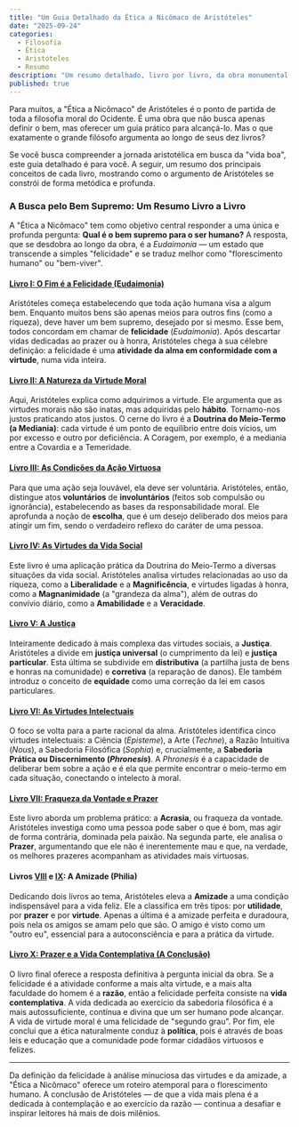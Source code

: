 ```yaml
---
title: "Um Guia Detalhado da Ética a Nicômaco de Aristóteles"
date: "2025-09-24"
categories:
  - Filosofia
  - Ética
  - Aristóteles
  - Resumo
description: "Um resumo detalhado, livro por livro, da obra monumental de Aristóteles, explorando os conceitos de felicidade (Eudaimonia), virtude, amizade e a vida contemplativa."
published: true
---
```


Para muitos, a "Ética a Nicômaco" de Aristóteles é o ponto de partida de toda a filosofia moral do Ocidente. É uma obra que não busca apenas definir o bem, mas oferecer um guia prático para alcançá-lo. Mas o que exatamente o grande filósofo argumenta ao longo de seus dez livros?

Se você busca compreender a jornada aristotélica em busca da "vida boa", este guia detalhado é para você. A seguir, um resumo dos principais conceitos de cada livro, mostrando como o argumento de Aristóteles se constrói de forma metódica e profunda.

### A Busca pelo Bem Supremo: Um Resumo Livro a Livro

A "Ética a Nicômaco" tem como objetivo central responder a uma única e profunda pergunta: **Qual é o bem supremo para o ser humano?** A resposta, que se desdobra ao longo da obra, é a *Eudaimonia* — um estado que transcende a simples "felicidade" e se traduz melhor como "florescimento humano" ou "bem-viver".

#### [**Livro I: O Fim é a Felicidade (Eudaimonia)**](/blog/etica-a-nicomaco/livro-1)
Aristóteles começa estabelecendo que toda ação humana visa a algum bem. Enquanto muitos bens são apenas meios para outros fins (como a riqueza), deve haver um bem supremo, desejado por si mesmo. Esse bem, todos concordam em chamar de **felicidade** (*Eudaimonia*). Após descartar vidas dedicadas ao prazer ou à honra, Aristóteles chega à sua célebre definição: a felicidade é uma **atividade da alma em conformidade com a virtude**, numa vida inteira.

#### [**Livro II: A Natureza da Virtude Moral**](/blog/etica-a-nicomaco/livro-2)
Aqui, Aristóteles explica como adquirimos a virtude. Ele argumenta que as virtudes morais não são inatas, mas adquiridas pelo **hábito**. Tornamo-nos justos praticando atos justos. O cerne do livro é a **Doutrina do Meio-Termo (a Mediania)**: cada virtude é um ponto de equilíbrio entre dois vícios, um por excesso e outro por deficiência. A Coragem, por exemplo, é a mediania entre a Covardia e a Temeridade.

#### [**Livro III: As Condições da Ação Virtuosa**](/blog/etica-a-nicomaco/livro-3)
Para que uma ação seja louvável, ela deve ser voluntária. Aristóteles, então, distingue atos **voluntários** de **involuntários** (feitos sob compulsão ou ignorância), estabelecendo as bases da responsabilidade moral. Ele aprofunda a noção de **escolha**, que é um desejo deliberado dos meios para atingir um fim, sendo o verdadeiro reflexo do caráter de uma pessoa.

#### [**Livro IV: As Virtudes da Vida Social**](/blog/etica-a-nicomaco/livro-4)
Este livro é uma aplicação prática da Doutrina do Meio-Termo a diversas situações da vida social. Aristóteles analisa virtudes relacionadas ao uso da riqueza, como a **Liberalidade** e a **Magnificência**, e virtudes ligadas à honra, como a **Magnanimidade** (a "grandeza da alma"), além de outras do convívio diário, como a **Amabilidade** e a **Veracidade**.

#### [**Livro V: A Justiça**](/blog/etica-a-nicomaco/livro-5)
Inteiramente dedicado à mais complexa das virtudes sociais, a **Justiça**. Aristóteles a divide em **justiça universal** (o cumprimento da lei) e **justiça particular**. Esta última se subdivide em **distributiva** (a partilha justa de bens e honras na comunidade) e **corretiva** (a reparação de danos). Ele também introduz o conceito de **equidade** como uma correção da lei em casos particulares.

#### [**Livro VI: As Virtudes Intelectuais**](/blog/etica-a-nicomaco/livro-6)
O foco se volta para a parte racional da alma. Aristóteles identifica cinco virtudes intelectuais: a Ciência (*Episteme*), a Arte (*Techne*), a Razão Intuitiva (*Nous*), a Sabedoria Filosófica (*Sophia*) e, crucialmente, a **Sabedoria Prática ou Discernimento (*Phronesis*)**. A *Phronesis* é a capacidade de deliberar bem sobre a ação e é ela que permite encontrar o meio-termo em cada situação, conectando o intelecto à moral.

#### [**Livro VII: Fraqueza da Vontade e Prazer**](/blog/etica-a-nicomaco/livro-7)
Este livro aborda um problema prático: a **Acrasia**, ou fraqueza da vontade. Aristóteles investiga como uma pessoa pode saber o que é bom, mas agir de forma contrária, dominada pela paixão. Na segunda parte, ele analisa o **Prazer**, argumentando que ele não é inerentemente mau e que, na verdade, os melhores prazeres acompanham as atividades mais virtuosas.

#### **Livros [VIII](/blog/etica-a-nicomaco/livro-8) e [IX](/blog/etica-a-nicomaco/livro-9): A Amizade (Philia)**
Dedicando dois livros ao tema, Aristóteles eleva a **Amizade** a uma condição indispensável para a vida feliz. Ele a classifica em três tipos: por **utilidade**, por **prazer** e por **virtude**. Apenas a última é a amizade perfeita e duradoura, pois nela os amigos se amam pelo que são. O amigo é visto como um "outro eu", essencial para a autoconsciência e para a prática da virtude.

#### [**Livro X: Prazer e a Vida Contemplativa (A Conclusão)**](/blog/etica-a-nicomaco/livro-10)
O livro final oferece a resposta definitiva à pergunta inicial da obra. Se a felicidade é a atividade conforme a mais alta virtude, e a mais alta faculdade do homem é a **razão**, então a felicidade perfeita consiste na **vida contemplativa**. A vida dedicada ao exercício da sabedoria filosófica é a mais autossuficiente, contínua e divina que um ser humano pode alcançar. A vida de virtude moral é uma felicidade de "segundo grau". Por fim, ele conclui que a ética naturalmente conduz à **política**, pois é através de boas leis e educação que a comunidade pode formar cidadãos virtuosos e felizes.

---

Da definição da felicidade à análise minuciosa das virtudes e da amizade, a "Ética a Nicômaco" oferece um roteiro atemporal para o florescimento humano. A conclusão de Aristóteles — de que a vida mais plena é a dedicada à contemplação e ao exercício da razão — continua a desafiar e inspirar leitores há mais de dois milênios.
